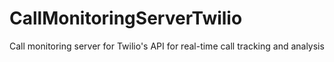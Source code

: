 # CallMonitoringServerTwilio
Call monitoring server for Twilio's API for real-time call tracking and analysis
